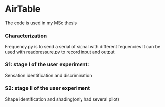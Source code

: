 # AirTable
The code is used in my MSc thesis 

### Characterization
Frequency.py is to send a serial of signal with different fequencies
It can be used with readpressure.py to record input and output

### S1: stage I of the user experiment:
Sensation identification and discrimination
### S2: stage II of the user experiment  
Shape identification and shading(only had several pilot)
